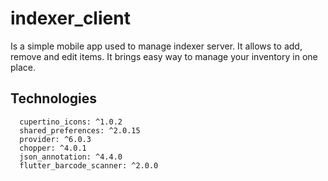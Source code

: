# indexer_client

Is a simple mobile app used to manage indexer server. It allows to add, remove and edit items. It brings easy way to manage your inventory in one place.

## Technologies
```
  cupertino_icons: ^1.0.2
  shared_preferences: ^2.0.15
  provider: ^6.0.3
  chopper: ^4.0.1
  json_annotation: ^4.4.0
  flutter_barcode_scanner: ^2.0.0
```
